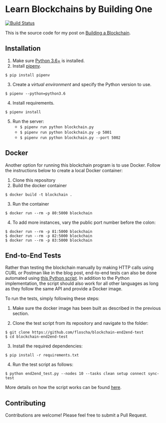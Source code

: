 # Learn Blockchains by Building One

[![Build Status](https://travis-ci.org/dvf/blockchain.svg?branch=master)](https://travis-ci.org/dvf/blockchain)

This is the source code for my post on [Building a Blockchain](https://medium.com/p/117428612f46). 

## Installation

1. Make sure [Python 3.6+](https://www.python.org/downloads/) is installed. 
2. Install [pipenv](https://github.com/kennethreitz/pipenv). 

```
$ pip install pipenv 
```

3. Create a _virtual environment_ and specify the Python version to use. 

```
$ pipenv --python=python3.6
```

4. Install requirements.  

```
$ pipenv install 
``` 

5. Run the server:
    * `$ pipenv run python blockchain.py` 
    * `$ pipenv run python blockchain.py -p 5001`
    * `$ pipenv run python blockchain.py --port 5002`
    
## Docker

Another option for running this blockchain program is to use Docker.  Follow the instructions below to create a local Docker container:

1. Clone this repository
2. Build the docker container

```
$ docker build -t blockchain .
```

3. Run the container

```
$ docker run --rm -p 80:5000 blockchain
```

4. To add more instances, vary the public port number before the colon:

```
$ docker run --rm -p 81:5000 blockchain
$ docker run --rm -p 82:5000 blockchain
$ docker run --rm -p 83:5000 blockchain
```

## End-to-End Tests

Rather than testing the blockchain manually by making HTTP calls using CURL or Postman like in the blog post, end-to-end tests can also be done automated using [this Python script](https://github.com/floscha/blockchain-end2end-test/blob/master/end2end_test.py).
In addition to the Python implementation, the script should also work for all other languages as long as they follow the same API and provide a Docker image.

To run the tests, simply following these steps:

1. Make sure the docker image has been built as described in the previous section.

2. Clone the test script from its repository and navigate to the folder:

```
$ git clone https://github.com/floscha/blockchain-end2end-test
$ cd blockchain-end2end-test
```
3. Install the required dependencies:

```
$ pip install -r requirements.txt
```

4. Run the test script as follows:

```
$ python end2end_test.py --nodes 10 --tasks clean setup connect sync-test
```

More details on how the script works can be found [here](https://github.com/floscha/blockchain-end2end-test/blob/master/README.md).

## Contributing

Contributions are welcome! Please feel free to submit a Pull Request.

